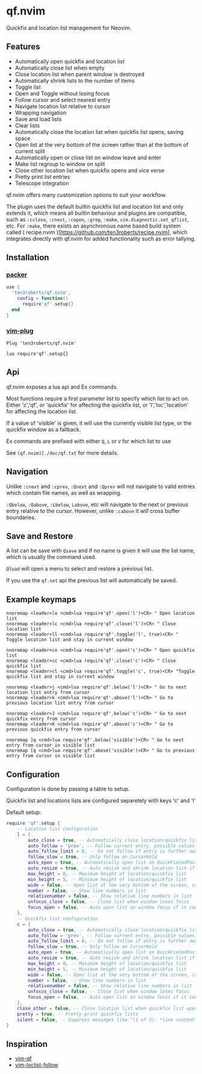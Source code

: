 # qf.nvim
Quickfix and location list management for Neovim.

## Features

- Automatically open quickfix and location list
- Automatically close list when empty
- Close location list when parent window is destroyed
- Automatically shrink lists to the number of items
- Toggle list
- Open and Toggle without losing focus
- Follow cursor and select nearest entry
- Navigate location list relative to cursor
- Wrapping navigation
- Save and load lists
- Clear lists
- Automatically close the location list when quickfix list opens, saving
  space
- Open list at the very bottom of the screen rather than at the bottom of
  current split
- Automatically open or close list on window leave and enter
- Make list regroup to window on split
- Close other location list when quickfix opens and vice verse
- Pretty print list entries
- Telescope integration

qf.nvim offers many customization options to suit your workflow.

The plugin uses the default builtin quickfix list and location list and only
extends it, which means all builtin behaviour and plugins are compatible, such
as `:cclose`, `:cnext`, `:copen`, `:grep`, `:make`, `vim.diagnostic.set_qflist`,
etc. For `:make`, there exists an asynchronous name based build system called
( recipe.nvim )[https://github.com/ten3roberts/recipe.nvim], which integrates
directly with qf.nvim for added functionality such as error tallying.

## Installation
### [packer](https://github.com/wbthomason/packer.nvim)

```lua
use {
  'ten3roberts/qf.nvim',
    config = function()
      require'qf'.setup{}
  end
}
```

### [vim-plug](https://github.com/junegunn/vim-plug)

```vim
Plug 'ten3roberts/qf.nvim'

lua require'qf'.setup{}
```

## Api

qf.nvim exposes a lua api and Ex commands.

Most functions require a first parameter list to specify which list to act on.
Either 'c','qf', or 'quickfix' for affecting the quickfix list, or
'l','loc','location' for affecting the location list.


If a value of 'visible' is given, it will use the currently visible list type,
or the quickfix window as a fallback.

Ex commands are prefixed with either `Q`, `L` or `V` for which list to use

See `(qf.nvim)[./doc/qf.txt` for more details.

## Navigation

Unlike `:cnext` and `:cprev`, `:Qnext` and `:Qprev` will not navigate to valid entries which contain file names, as well
as wrapping.

`:Qbelow`, `:Qabove`, `:Lbelow`, `Labove`, etc will navigate to the next or previous entry relative to the cursor.
However, unlike `:cabove` it *will* cross buffer boundaries.

## Save and Restore

A list can be save with `Qsave` and if no name is given it will use the list name, which is usually the command used.

`Qload` will open a menu to select and restore a previous list.

If you use the `qf.set` api the previous list will automatically be saved.

## Example keymaps
```vim
nnoremap <leader>lo <cmd>lua require'qf'.open('l')<CR> " Open location list
nnoremap <leader>lc <cmd>lua require'qf'.close('l')<CR> " Close location list
nnoremap <leader>ll <cmd>lua require'qf'.toggle('l', true)<CR> " Toggle location list and stay in current window

nnoremap <leader>co <cmd>lua require'qf'.open('c')<CR> " Open quickfix list
nnoremap <leader>cc <cmd>lua require'qf'.close('c')<CR> " Close quickfix list
nnoremap <leader>cl <cmd>lua require'qf'.toggle('c', true)<CR> "Toggle quickfix list and stay in current window

nnoremap <leader>j <cmd>lua require'qf'.below('l')<CR> " Go to next location list entry from cursor
nnoremap <leader>k <cmd>lua require'qf'.above('l')<CR> " Go to previous location list entry from cursor

nnoremap <leader>J <cmd>lua require'qf'.below('c')<CR> " Go to next quickfix entry from cursor
nnoremap <leader>K <cmd>lua require'qf'.above('c')<CR> " Go to previous quickfix entry from cursor

nnoremap ]q <cmd>lua require'qf'.below('visible')<CR> " Go to next entry from cursor in visible list
nnoremap [q <cmd>lua require'qf'.above('visible')<CR> " Go to previous entry from cursor in visible list
```

## Configuration

Configuration is done by passing a table to setup.

Quickfix list and locations lists are configured separetely with keys 'c' and 'l'

Default setup:

```lua
require 'qf'.setup {
    -- Location list configuration
    l = {
        auto_close = true, -- Automatically close location/quickfix list if empty
        auto_follow = 'prev', -- Follow current entry, possible values: prev,next,nearest, or false to disable
        auto_follow_limit = 8, -- Do not follow if entry is further away than x lines
        follow_slow = true, -- Only follow on CursorHold
        auto_open = true, -- Automatically open list on QuickFixCmdPost
        auto_resize = true, -- Auto resize and shrink location list if less than `max_height`
        max_height = 8, -- Maximum height of location/quickfix list
        min_height = 5, -- Minimum height of location/quickfix list
        wide = false, -- Open list at the very bottom of the screen, stretching the whole width.
        number = false, -- Show line numbers in list
        relativenumber = false, -- Show relative line numbers in list
        unfocus_close = false, -- Close list when window loses focus
        focus_open = false, -- Auto open list on window focus if it contains items
    },
    -- Quickfix list configuration
    c = {
        auto_close = true, -- Automatically close location/quickfix list if empty
        auto_follow = 'prev', -- Follow current entry, possible values: prev,next,nearest, or false to disable
        auto_follow_limit = 8, -- Do not follow if entry is further away than x lines
        follow_slow = true, -- Only follow on CursorHold
        auto_open = true, -- Automatically open list on QuickFixCmdPost
        auto_resize = true, -- Auto resize and shrink location list if less than `max_height`
        max_height = 8, -- Maximum height of location/quickfix list
        min_height = 5, -- Minimum height of location/quickfix list
        wide = false, -- Open list at the very bottom of the screen, stretching the whole width.
        number = false, -- Show line numbers in list
        relativenumber = false, -- Show relative line numbers in list
        unfocus_close = false, -- Close list when window loses focus
        focus_open = false, -- Auto open list on window focus if it contains items
    },
    close_other = false, -- Close location list when quickfix list opens
    pretty = true, -- Pretty print quickfix lists
    silent = false, -- Suppress messages like "(1 of 3): *line content*" on jump
}
```

## Inspiration
- [vim-qf](https://github.com/romainl/vim-qf)
- [vim-loclist-follow](https://github.com/elbeardmorez/vim-loclist-follow)
